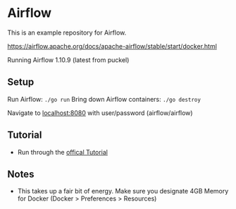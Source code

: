 # Airflow
This is an example repository for Airflow.

https://airflow.apache.org/docs/apache-airflow/stable/start/docker.html

Running Airflow 1.10.9 (latest from puckel)
## Setup
Run Airflow: `./go run`
Bring down Airflow containers: `./go destroy`

Navigate to [localhost:8080](http://localhost:8080) with user/password (airflow/airflow)

## Tutorial
* Run through the [offical Tutorial](https://airflow.apache.org/docs/apache-airflow/stable/tutorial.html)

## Notes
* This takes up a fair bit of energy. Make sure you designate 4GB Memory for Docker (Docker > Preferences > Resources)